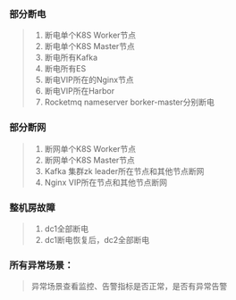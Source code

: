 ### 部分断电

> 1. 断电单个K8S Worker节点
> 2. 断电单个K8S Master节点
> 3. 断电所有Kafka
> 4. 断电所有ES
> 5. 断电VIP所在的Nginx节点
> 6. 断电VIP所在Harbor
> 7. Rocketmq nameserver borker-master分别断电

### 部分断网
> 1. 断网单个K8S Worker节点
> 2. 断网单个K8S Master节点
> 3. Kafka 集群zk leader所在节点和其他节点断网
> 4. Nginx VIP所在节点和其他节点断网

### 整机房故障
> 1. dc1全部断电
> 2. dc1断电恢复后，dc2全部断电

### 所有异常场景：
> 异常场景查看监控、告警指标是否正常，是否有异常告警